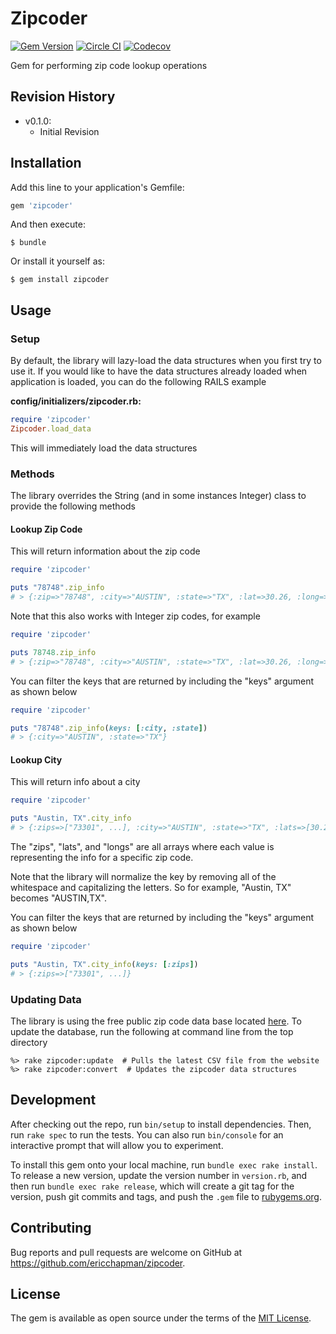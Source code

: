 # Zipcoder
[![Gem Version](https://badge.fury.io/rb/zipcoder.svg)](https://badge.fury.io/rb/zipcoder)
[![Circle CI](https://circleci.com/gh/ericchapman/zipcoder/tree/master.svg?&style=shield&circle-token=a6120adc7b90f211b8c19b16e184da4123de671c)](https://circleci.com/gh/ericchapman/zipcoder/tree/master)
[![Codecov](https://img.shields.io/codecov/c/github/ericchapman/zipcoder/master.svg)](https://codecov.io/github/ericchapman/zipcoder)

Gem for performing zip code lookup operations

## Revision History

 - v0.1.0:
   - Initial Revision

## Installation

Add this line to your application's Gemfile:

```ruby
gem 'zipcoder'
```

And then execute:

    $ bundle

Or install it yourself as:

    $ gem install zipcoder

## Usage

### Setup

By default, the library will lazy-load the data structures when you first try
to use it.  If you would like to have the data structures already loaded
when application is loaded, you can do the following RAILS example

**config/initializers/zipcoder.rb:**

``` ruby
require 'zipcoder'
Zipcoder.load_data
```

This will immediately load the data structures

### Methods

The library overrides the String (and in some instances Integer) class to 
provide the following methods

#### Lookup Zip Code

This will return information about the zip code

``` ruby
require 'zipcoder'

puts "78748".zip_info
# > {:zip=>"78748", :city=>"AUSTIN", :state=>"TX", :lat=>30.26, :long=>-97.74}
```

Note that this also works with Integer zip codes, for example

``` ruby
require 'zipcoder'

puts 78748.zip_info
# > {:zip=>"78748", :city=>"AUSTIN", :state=>"TX", :lat=>30.26, :long=>-97.74}
```

You can filter the keys that are returned by including the "keys" argument
as shown below

``` ruby
require 'zipcoder'

puts "78748".zip_info(keys: [:city, :state])
# > {:city=>"AUSTIN", :state=>"TX"}
```

#### Lookup City

This will return info about a city

``` ruby
require 'zipcoder'

puts "Austin, TX".city_info
# > {:zips=>["73301", ...], :city=>"AUSTIN", :state=>"TX", :lats=>[30.26, ...], :longs=>[-97.74, ...]}
```

The "zips", "lats", and "longs" are all arrays where each value is representing
the info for a specific zip code.

Note that the library will normalize the key by removing all of the whitespace
and capitalizing the letters.  So for example, "Austin, TX" becomes "AUSTIN,TX".

You can filter the keys that are returned by including the "keys" argument
as shown below

``` ruby
require 'zipcoder'

puts "Austin, TX".city_info(keys: [:zips])
# > {:zips=>["73301", ...]}
```

### Updating Data

The library is using the free public zip code data base located [here](http://federalgovernmentzipcodes.us/).
To update the database, run the following at command line from the top directory

```
%> rake zipcoder:update  # Pulls the latest CSV file from the website
%> rake zipcoder:convert  # Updates the zipcoder data structures
```

## Development

After checking out the repo, run `bin/setup` to install dependencies. Then, run `rake spec` to run the tests. You can also run `bin/console` for an interactive prompt that will allow you to experiment.

To install this gem onto your local machine, run `bundle exec rake install`. To release a new version, update the version number in `version.rb`, and then run `bundle exec rake release`, which will create a git tag for the version, push git commits and tags, and push the `.gem` file to [rubygems.org](https://rubygems.org).

## Contributing

Bug reports and pull requests are welcome on GitHub at https://github.com/ericchapman/zipcoder.


## License

The gem is available as open source under the terms of the [MIT License](http://opensource.org/licenses/MIT).

